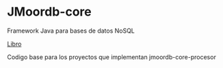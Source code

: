 
# JMoordb-core

Framework Java para bases de datos NoSQL


[Libro](http://leanpub.com/jmoordbcore)

Codigo base para los proyectos que implementan jmoordb-core-procesor